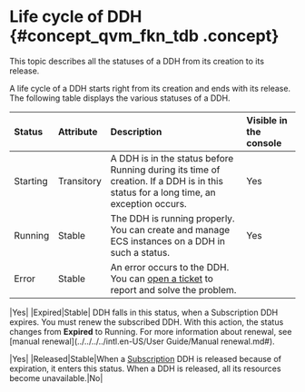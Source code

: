 # Life cycle of DDH {#concept_qvm_fkn_tdb .concept}

This topic describes all the statuses of a DDH from its creation to its release.

A life cycle of a DDH starts right from its creation and ends with its release. The following table displays the various statuses of a DDH.

|Status|Attribute|Description|Visible in the console|
|:-----|:--------|:----------|:---------------------|
|Starting|Transitory|A DDH is in the status before Running during its time of creation. If a DDH is in this status for a long time, an exception occurs.|Yes|
|Running|Stable|The DDH is running properly. You can create and manage ECS instances on a DDH in such a status.|Yes|
|Error|Stable| An error occurs to the DDH. You can [open a ticket](https://workorder-intl.console.aliyun.com/#/ticket/createIndex) to report and solve the problem.

 |Yes|
|Expired|Stable| DDH falls in this status, when a Subscription DDH expires. You must renew the subscribed DDH. With this action, the status changes from **Expired** to Running. For more information about renewal, see [manual renewal](../../../../intl.en-US/User Guide/Manual renewal.md#).

 |Yes|
|Released|Stable|When a [Subscription](../../../../intl.en-US/Pricing/Subscription.md#) DDH is released because of expiration, it enters this status. When a DDH is released, all its resources become unavailable.|No|

